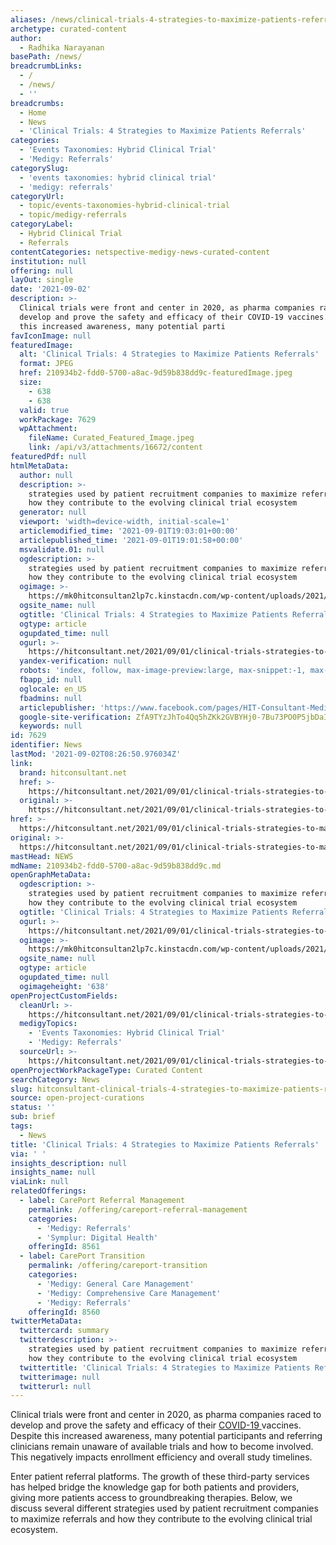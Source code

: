 ```yaml
---
aliases: /news/clinical-trials-4-strategies-to-maximize-patients-referrals
archetype: curated-content
author:
  - Radhika Narayanan
basePath: /news/
breadcrumbLinks:
  - /
  - /news/
  - ''
breadcrumbs:
  - Home
  - News
  - 'Clinical Trials: 4 Strategies to Maximize Patients Referrals'
categories:
  - 'Events Taxonomies: Hybrid Clinical Trial'
  - 'Medigy: Referrals'
categorySlug:
  - 'events taxonomies: hybrid clinical trial'
  - 'medigy: referrals'
categoryUrl:
  - topic/events-taxonomies-hybrid-clinical-trial
  - topic/medigy-referrals
categoryLabel:
  - Hybrid Clinical Trial
  - Referrals
contentCategories: netspective-medigy-news-curated-content
institution: null
offering: null
layOut: single
date: '2021-09-02'
description: >-
  Clinical trials were front and center in 2020, as pharma companies raced to
  develop and prove the safety and efficacy of their COVID-19 vaccines. Despite
  this increased awareness, many potential parti
favIconImage: null
featuredImage:
  alt: 'Clinical Trials: 4 Strategies to Maximize Patients Referrals'
  format: JPEG
  href: 210934b2-fdd0-5700-a8ac-9d59b838dd9c-featuredImage.jpeg
  size:
    - 638
    - 638
  valid: true
  workPackage: 7629
  wpAttachment:
    fileName: Curated_Featured_Image.jpeg
    link: /api/v3/attachments/16672/content
featuredPdf: null
htmlMetaData:
  author: null
  description: >-
    strategies used by patient recruitment companies to maximize referrals and
    how they contribute to the evolving clinical trial ecosystem
  generator: null
  viewport: 'width=device-width, initial-scale=1'
  articlemodified_time: '2021-09-01T19:03:01+00:00'
  articlepublished_time: '2021-09-01T19:01:58+00:00'
  msvalidate.01: null
  ogdescription: >-
    strategies used by patient recruitment companies to maximize referrals and
    how they contribute to the evolving clinical trial ecosystem
  ogimage: >-
    https://mk0hitconsultan2lp7c.kinstacdn.com/wp-content/uploads/2021/09/Jai.jpeg
  ogsite_name: null
  ogtitle: 'Clinical Trials: 4 Strategies to Maximize Patients Referrals'
  ogtype: article
  ogupdated_time: null
  ogurl: >-
    https://hitconsultant.net/2021/09/01/clinical-trials-strategies-to-maximize-patients-referrals/
  yandex-verification: null
  robots: 'index, follow, max-image-preview:large, max-snippet:-1, max-video-preview:-1'
  fbapp_id: null
  oglocale: en_US
  fbadmins: null
  articlepublisher: 'https://www.facebook.com/pages/HIT-Consultant-Media/302199219847409'
  google-site-verification: ZfA9TYzJhTo4Qq5hZKk2GVBYHj0-7Bu73PO0P5jbDaI
  keywords: null
id: 7629
identifier: News
lastMod: '2021-09-02T08:26:50.976034Z'
link:
  brand: hitconsultant.net
  href: >-
    https://hitconsultant.net/2021/09/01/clinical-trials-strategies-to-maximize-patients-referrals/#.YTCImp1KhPY
  original: >-
    https://hitconsultant.net/2021/09/01/clinical-trials-strategies-to-maximize-patients-referrals/#.YTCImp1KhPY
href: >-
  https://hitconsultant.net/2021/09/01/clinical-trials-strategies-to-maximize-patients-referrals/#.YTCImp1KhPY
original: >-
  https://hitconsultant.net/2021/09/01/clinical-trials-strategies-to-maximize-patients-referrals/#.YTCImp1KhPY
mastHead: NEWS
mdName: 210934b2-fdd0-5700-a8ac-9d59b838dd9c.md
openGraphMetaData:
  ogdescription: >-
    strategies used by patient recruitment companies to maximize referrals and
    how they contribute to the evolving clinical trial ecosystem
  ogtitle: 'Clinical Trials: 4 Strategies to Maximize Patients Referrals'
  ogurl: >-
    https://hitconsultant.net/2021/09/01/clinical-trials-strategies-to-maximize-patients-referrals/
  ogimage: >-
    https://mk0hitconsultan2lp7c.kinstacdn.com/wp-content/uploads/2021/09/Jai.jpeg
  ogsite_name: null
  ogtype: article
  ogupdated_time: null
  ogimageheight: '638'
openProjectCustomFields:
  cleanUrl: >-
    https://hitconsultant.net/2021/09/01/clinical-trials-strategies-to-maximize-patients-referrals/#.YTCImp1KhPY
  medigyTopics:
    - 'Events Taxonomies: Hybrid Clinical Trial'
    - 'Medigy: Referrals'
  sourceUrl: >-
    https://hitconsultant.net/2021/09/01/clinical-trials-strategies-to-maximize-patients-referrals/#.YTCImp1KhPY
openProjectWorkPackageType: Curated Content
searchCategory: News
slug: hitconsultant-clinical-trials-4-strategies-to-maximize-patients-referrals
source: open-project-curations
status: ''
sub: brief
tags:
  - News
title: 'Clinical Trials: 4 Strategies to Maximize Patients Referrals'
via: ' '
insights_description: null
insights_name: null
viaLink: null
relatedOfferings:
  - label: CarePort Referral Management
    permalink: /offering/careport-referral-management
    categories:
      - 'Medigy: Referrals'
      - 'Symplur: Digital Health'
    offeringId: 8561
  - label: CarePort Transition
    permalink: /offering/careport-transition
    categories:
      - 'Medigy: General Care Management'
      - 'Medigy: Comprehensive Care Management'
      - 'Medigy: Referrals'
    offeringId: 8560
twitterMetaData:
  twittercard: summary
  twitterdescription: >-
    strategies used by patient recruitment companies to maximize referrals and
    how they contribute to the evolving clinical trial ecosystem
  twittertitle: 'Clinical Trials: 4 Strategies to Maximize Patients Referrals'
  twitterimage: null
  twitterurl: null
---
```

<p>Clinical trials were front and center in 2020, as pharma companies raced to develop and prove the safety and efficacy of their <a href="https://hitconsultant.net/tag/coronavirus-covid-19/">COVID-19 </a>vaccines. Despite this increased awareness, many potential participants and referring clinicians remain unaware of available trials and how to become involved. This negatively impacts enrollment efficiency and overall study timelines.&nbsp;</p><p>Enter patient referral platforms. The growth of these third-party services has helped bridge the knowledge gap for both patients and providers, giving more patients access to groundbreaking therapies. Below, we discuss several different strategies used by patient recruitment companies to maximize referrals and how they contribute to the evolving clinical trial ecosystem.&nbsp;</p>